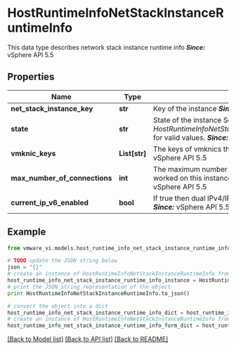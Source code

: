 # HostRuntimeInfoNetStackInstanceRuntimeInfo

This data type describes network stack instance runtime info  ***Since:*** vSphere API 5.5 

## Properties
Name | Type | Description | Notes
------------ | ------------- | ------------- | -------------
**net_stack_instance_key** | **str** | Key of the instance  ***Since:*** vSphere API 5.5  | 
**state** | **str** | State of the instance See *HostRuntimeInfoNetStackInstanceRuntimeInfoState_enum* for valid values.  ***Since:*** vSphere API 5.5  | [optional] 
**vmknic_keys** | **List[str]** | The keys of vmknics that are using this stack  ***Since:*** vSphere API 5.5  | [optional] 
**max_number_of_connections** | **int** | The maximum number of socket connections can be worked on this instance currently after booting up.  ***Since:*** vSphere API 5.5  | [optional] 
**current_ip_v6_enabled** | **bool** | If true then dual IPv4/IPv6 stack enabled else IPv4 only.  ***Since:*** vSphere API 5.5  | [optional] 

## Example

```python
from vmware_vi.models.host_runtime_info_net_stack_instance_runtime_info import HostRuntimeInfoNetStackInstanceRuntimeInfo

# TODO update the JSON string below
json = "{}"
# create an instance of HostRuntimeInfoNetStackInstanceRuntimeInfo from a JSON string
host_runtime_info_net_stack_instance_runtime_info_instance = HostRuntimeInfoNetStackInstanceRuntimeInfo.from_json(json)
# print the JSON string representation of the object
print HostRuntimeInfoNetStackInstanceRuntimeInfo.to_json()

# convert the object into a dict
host_runtime_info_net_stack_instance_runtime_info_dict = host_runtime_info_net_stack_instance_runtime_info_instance.to_dict()
# create an instance of HostRuntimeInfoNetStackInstanceRuntimeInfo from a dict
host_runtime_info_net_stack_instance_runtime_info_form_dict = host_runtime_info_net_stack_instance_runtime_info.from_dict(host_runtime_info_net_stack_instance_runtime_info_dict)
```
[[Back to Model list]](../README.md#documentation-for-models) [[Back to API list]](../README.md#documentation-for-api-endpoints) [[Back to README]](../README.md)


